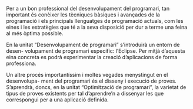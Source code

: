 Per a un bon professional del desenvolupament del programari, tan important és
conèixer les tècniques bàsiques i avançades de la programació i els principals
llenguatges de programació actuals, com les eines i les estratègies que té a la
seva disposició per dur a terme una feina al més òptima possible.

En la unitat “Desenvolupament de programari” s’introduirà un entorn de desen-
volupament de programari específic: l’Eclipse. Per mitjà d’aquesta eina concreta
es podrà experimentar la creació d’aplicacions de forma professiona.

Un altre procés importantíssim i moltes vegades menystingut en el desenvolupa-
ment del programari és el disseny i execució de proves. S’aprendrà, doncs, en la
unitat “Optimització de programari”, la varietat de tipus de proves existents per
tal d’aprendre’n a dissenyar les que correspongui per a una aplicació definida.

